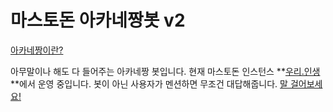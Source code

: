 # 마스토돈 아카네짱봇 v2

[아카네짱이란?](https://youtu.be/pzknCujJLKk)

아무말이나 해도 다 들어주는 아카네짱 봇입니다.
현재 마스토돈 인스턴스 **[우리.인생](https://uri.life)**에서 운영 중입니다.
봇이 아닌 사용자가 멘션하면 무조건 대답해줍니다. [말 걸어보세요!](https://uri.life/@akane)
